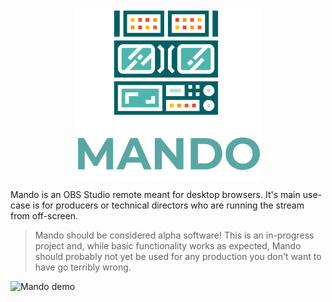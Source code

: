 <div style="display: flex; justify-content: center; align-items: center">
<img src="./public/MandoLogo.svg" width="300">
</div>

Mando is an OBS Studio remote meant for desktop browsers. It's main use-case is for producers or technical directors who are running the stream from off-screen.

> Mando should be considered alpha software! This is an in-progress project and, while basic functionality works as expected, Mando should probably not yet be used for any production you don't want to have go terribly wrong.

![Mando demo](./public/MandoDemo.gif)